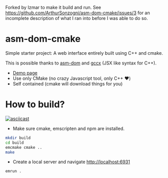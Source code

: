 Forked by Izmar to make it build and run. See https://github.com/ArthurSonzogni/asm-dom-cmake/issues/3 for an incomplete description of what I ran into before I was able to do so.

# asm-dom-cmake

Simple starter project: A web interface entirely built using C++ and cmake.

This is possible thanks to [asm-dom](https://github.com/mbasso/asm-dom) and 
[gccx](https://github.com/mbasso/gccx) (JSX like syntax for C++).

* [Demo page](http://arthursonzogni.github.io/asm-dom-cmake/)
* Use only CMake (no crazy Javascript tool, only C++ :heart:)
* Self contained (cmake will download things for you)

# How to build?

[![asciicast](https://asciinema.org/a/xLGp7D6nkqgCEZoSTM7LdO5QT.svg)](https://asciinema.org/a/xLGp7D6nkqgCEZoSTM7LdO5QT)

* Make sure cmake, emscripten and npm are installed.
```sh
mkdir build
cd build
emcmake cmake ..
make
```

* Create a local server and navigate [http://localhost:6931](http://localhost:6931)
```sh
emrun .
```
